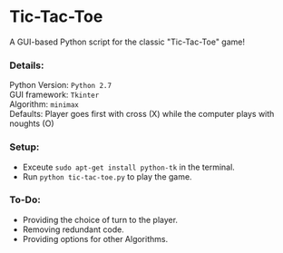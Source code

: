 # Tic-Tac-Toe
A GUI-based Python script for the classic "Tic-Tac-Toe" game!  
### Details:  
Python Version: `Python 2.7`  
GUI framework: `Tkinter`  
Algorithm: `minimax`  
Defaults: Player goes first with cross (X) while the computer plays with noughts (O)  
### Setup:  
* Exceute `sudo apt-get install python-tk` in the terminal.  
* Run `python tic-tac-toe.py` to play the game.  
### To-Do:  
* Providing the choice of turn to the player.  
* Removing redundant code.
* Providing options for other Algorithms.
